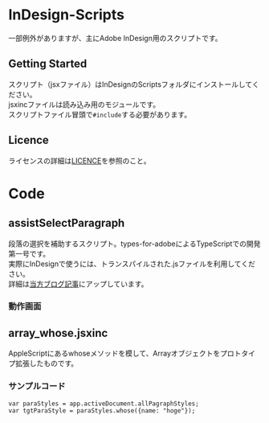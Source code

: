# InDesign-Scripts
一部例外がありますが、主にAdobe InDesign用のスクリプトです。  

## Getting Started
スクリプト（jsxファイル）はInDesignのScriptsフォルダにインストールしてください。  
jsxincファイルは読み込み用のモジュールです。  
スクリプトファイル冒頭で`#include`する必要があります。

## Licence
ライセンスの詳細は[LICENCE](https://github.com/UskeS/InDesign-Scripts/blob/master/LICENCE)を参照のこと。

# Code
## assistSelectParagraph
段落の選択を補助するスクリプト。types-for-adobeによるTypeScriptでの開発第一号です。  
実際にInDesignで使うには、トランスパイルされた.jsファイルを利用してください。  
詳細は[当方ブログ記事](http://uske-s.hatenablog.com/entry/2019/02/02/231828)にアップしています。  
### 動作画面

## array_whose.jsxinc
AppleScriptにあるwhoseメソッドを模して、Arrayオブジェクトをプロトタイプ拡張したものです。  
### サンプルコード
```
var paraStyles = app.activeDocument.allPagraphStyles;
var tgtParaStyle = paraStyles.whose({name: "hoge"});
```
